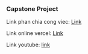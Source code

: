 ### Capstone Project

Link phan chia cong viec: [Link](https://docs.google.com/spreadsheets/d/1SQgxsDla1UIeS3_a1WpMoAT_SltMpDWN/edit?gid=603007439#gid=603007439)

Link online vercel: [Link](https://nhom2-bc71-capstone.vercel.app/)

Link youtube: [link]()
